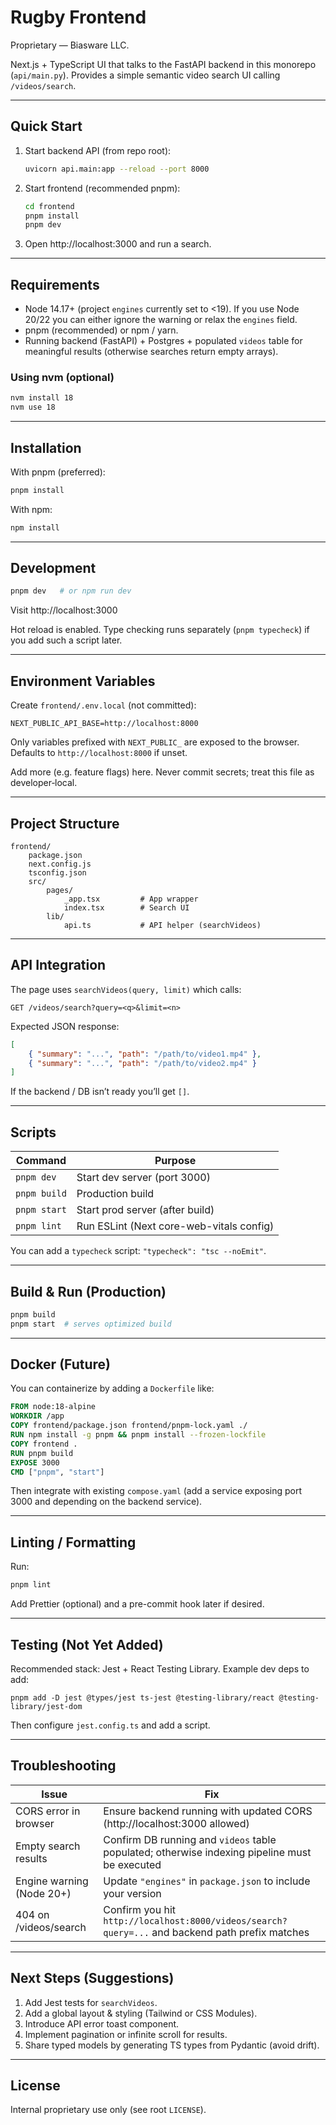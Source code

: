 # Rugby Frontend

Proprietary — Biasware LLC.

Next.js + TypeScript UI that talks to the FastAPI backend in this monorepo (`api/main.py`). Provides a simple semantic video search UI calling `/videos/search`.

---
## Quick Start
1. Start backend API (from repo root):
	 ```bash
	 uvicorn api.main:app --reload --port 8000
	 ```
2. Start frontend (recommended pnpm):
	 ```bash
	 cd frontend
	 pnpm install
	 pnpm dev
	 ```
3. Open http://localhost:3000 and run a search.

---
## Requirements
- Node 14.17+ (project `engines` currently set to <19). If you use Node 20/22 you can either ignore the warning or relax the `engines` field.
- pnpm (recommended) or npm / yarn.
- Running backend (FastAPI) + Postgres + populated `videos` table for meaningful results (otherwise searches return empty arrays).

### Using nvm (optional)
```bash
nvm install 18
nvm use 18
```

---
## Installation
With pnpm (preferred):
```bash
pnpm install
```
With npm:
```bash
npm install
```

---
## Development
```bash
pnpm dev   # or npm run dev
```
Visit http://localhost:3000

Hot reload is enabled. Type checking runs separately (`pnpm typecheck`) if you add such a script later.

---
## Environment Variables
Create `frontend/.env.local` (not committed):
```
NEXT_PUBLIC_API_BASE=http://localhost:8000
```
Only variables prefixed with `NEXT_PUBLIC_` are exposed to the browser. Defaults to `http://localhost:8000` if unset.

Add more (e.g. feature flags) here. Never commit secrets; treat this file as developer‑local.

---
## Project Structure
```
frontend/
	package.json
	next.config.js
	tsconfig.json
	src/
		pages/
			_app.tsx         # App wrapper
			index.tsx        # Search UI
		lib/
			api.ts           # API helper (searchVideos)
```

---
## API Integration
The page uses `searchVideos(query, limit)` which calls:
```
GET /videos/search?query=<q>&limit=<n>
```
Expected JSON response:
```json
[
	{ "summary": "...", "path": "/path/to/video1.mp4" },
	{ "summary": "...", "path": "/path/to/video2.mp4" }
]
```
If the backend / DB isn’t ready you’ll get `[]`.

---
## Scripts
| Command            | Purpose                                    |
|--------------------|---------------------------------------------|
| `pnpm dev`         | Start dev server (port 3000)                |
| `pnpm build`       | Production build                            |
| `pnpm start`       | Start prod server (after build)             |
| `pnpm lint`        | Run ESLint (Next core-web-vitals config)    |

You can add a `typecheck` script: `"typecheck": "tsc --noEmit"`.

---
## Build & Run (Production)
```bash
pnpm build
pnpm start  # serves optimized build
```

---
## Docker (Future)
You can containerize by adding a `Dockerfile` like:
```Dockerfile
FROM node:18-alpine
WORKDIR /app
COPY frontend/package.json frontend/pnpm-lock.yaml ./
RUN npm install -g pnpm && pnpm install --frozen-lockfile
COPY frontend .
RUN pnpm build
EXPOSE 3000
CMD ["pnpm", "start"]
```
Then integrate with existing `compose.yaml` (add a service exposing port 3000 and depending on the backend service).

---
## Linting / Formatting
Run:
```bash
pnpm lint
```
Add Prettier (optional) and a pre-commit hook later if desired.

---
## Testing (Not Yet Added)
Recommended stack: Jest + React Testing Library. Example dev deps to add:
```
pnpm add -D jest @types/jest ts-jest @testing-library/react @testing-library/jest-dom
```
Then configure `jest.config.ts` and add a script.

---
## Troubleshooting
| Issue | Fix |
|-------|-----|
| CORS error in browser | Ensure backend running with updated CORS (http://localhost:3000 allowed) |
| Empty search results | Confirm DB running and `videos` table populated; otherwise indexing pipeline must be executed |
| Engine warning (Node 20+) | Update `"engines"` in `package.json` to include your version |
| 404 on /videos/search | Confirm you hit `http://localhost:8000/videos/search?query=...` and backend path prefix matches |

---
## Next Steps (Suggestions)
1. Add Jest tests for `searchVideos`.
2. Add a global layout & styling (Tailwind or CSS Modules).
3. Introduce API error toast component.
4. Implement pagination or infinite scroll for results.
5. Share typed models by generating TS types from Pydantic (avoid drift).

---
## License
Internal proprietary use only (see root `LICENSE`).

